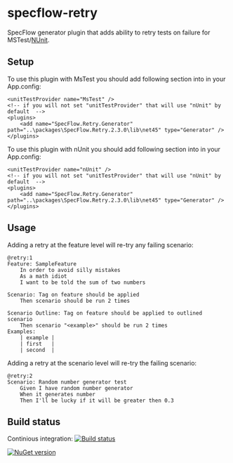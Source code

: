 # specflow-retry
SpecFlow generator plugin that adds ability to retry tests on failure for MSTest/[NUnit](http://nunit.org/).

## Setup

To use this plugin with MsTest you should add following section into <specFlow></specFlow> in your App.config:

``` 
<unitTestProvider name="MsTest" />
<!-- if you will not set "unitTestProvider" that will use "nUnit" by default  -->
<plugins>
    <add name="SpecFlow.Retry.Generator" path="..\packages\SpecFlow.Retry.2.3.0\lib\net45" type="Generator" />
</plugins>
```

To use this plugin with nUnit you should add following section into <specFlow></specFlow> in your App.config:

``` 
<unitTestProvider name="nUnit" /> 
<!-- if you will not set "unitTestProvider" that will use "nUnit" by default  -->
<plugins>
    <add name="SpecFlow.Retry.Generator" path="..\packages\SpecFlow.Retry.2.3.0\lib\net45" type="Generator" />
</plugins>
```

## Usage

Adding a retry at the feature level will re-try any failing scenario:

```
@retry:1
Feature: SampleFeature
    In order to avoid silly mistakes
    As a math idiot
    I want to be told the sum of two numbers

Scenario: Tag on feature should be applied
    Then scenario should be run 2 times

Scenario Outline: Tag on feature should be applied to outlined scenario
    Then scenario "<example>" should be run 2 times
Examples: 
    | example |
    | first   |
    | second  |
```

Adding a retry at the scenario level will re-try the failing scenario:

```
@retry:2
Scenario: Random number generator test
    Given I have random number generator
    When it generates number
    Then I'll be lucky if it will be greater then 0.3
```

## Build status
Continious integration: [![Build status](https://ci.appveyor.com/api/projects/status/fgr338iwl0pnd8u0?svg=true)](https://ci.appveyor.com/project/DamirAinullin/specflow-retry)

[![NuGet version](https://badge.fury.io/nu/specflow.retry.svg)](https://badge.fury.io/nu/specflow.retry)

